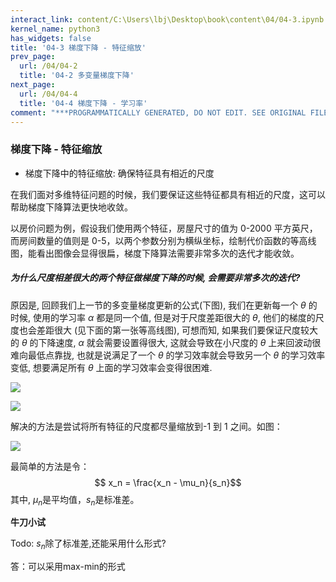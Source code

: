 ```yaml
---
interact_link: content/C:\Users\lbj\Desktop\book\content\04/04-3.ipynb
kernel_name: python3
has_widgets: false
title: '04-3 梯度下降 - 特征缩放'
prev_page:
  url: /04/04-2
  title: '04-2 多变量梯度下降'
next_page:
  url: /04/04-4
  title: '04-4 梯度下降 - 学习率'
comment: "***PROGRAMMATICALLY GENERATED, DO NOT EDIT. SEE ORIGINAL FILES IN /content***"
---
```


### 梯度下降 - 特征缩放

+ 梯度下降中的特征缩放: 确保特征具有相近的尺度


在我们面对多维特征问题的时候，我们要保证这些特征都具有相近的尺度，这可以帮助梯度下降算法更快地收敛。 

以房价问题为例，假设我们使用两个特征，房屋尺寸的值为 0-2000 平方英尺，而房间数量的值则是 0-5，以两个参数分别为横纵坐标，绘制代价函数的等高线图，能看出图像会显得很扁，梯度下降算法需要非常多次的迭代才能收敛。 

##### 为什么尺度相差很大的两个特征做梯度下降的时候, 会需要非常多次的迭代?
原因是, 回顾我们上一节的多变量梯度更新的公式(下图), 我们在更新每一个 ${\theta}$ 的时候, 使用的学习率 ${\alpha}$ 都是同一个值, 但是对于尺度差距很大的 ${\theta}$, 他们的梯度的尺度也会差距很大 (见下面的第一张等高线图), 可想而知, 如果我们要保证尺度较大的 ${\theta}$ 的下降速度, ${\alpha}$ 就会需要设置得很大, 这就会导致在小尺度的 ${\theta}$ 上来回波动很难向最低点靠拢, 也就是说满足了一个 ${\theta}$ 的学习效率就会导致另一个 ${\theta}$ 的学习效率变低, 想要满足所有 ${\theta}$ 上面的学习效率会变得很困难.

![](https://i.loli.net/2018/11/30/5c00f9e8220d8.png)



![](https://i.loli.net/2018/11/30/5c00fcbe863ea.png)

解决的方法是尝试将所有特征的尺度都尽量缩放到-1 到 1 之间。如图： 

![](https://i.loli.net/2018/11/30/5c00fd5e5b906.png)

最简单的方法是令： 
$$ x_n = \frac{x_n - \mu_n}{s_n}$$
其中, $\mu_n$是平均值，$s_n$是标准差。 

**牛刀小试**

Todo:  $s_n$除了标准差,还能采用什么形式?
    

答：可以采用max-min的形式

